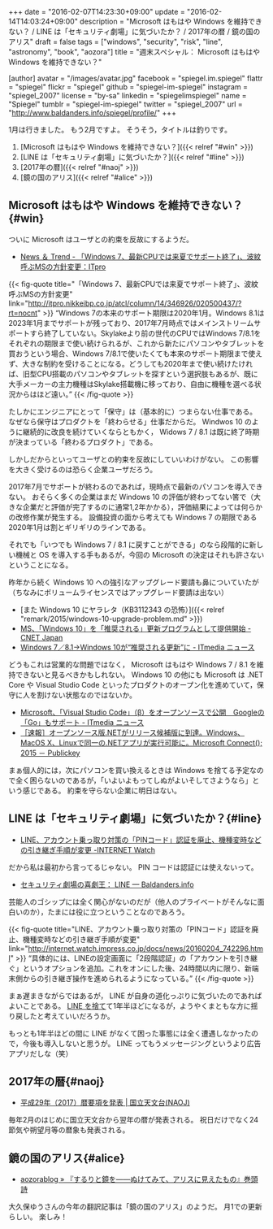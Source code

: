 +++
date = "2016-02-07T14:23:30+09:00"
update = "2016-02-14T14:03:24+09:00"
description = "Microsoft はもはや Windows を維持できない？ / LINE は「セキュリティ劇場」に気づいたか？ / 2017年の暦 / 鏡の国のアリス"
draft = false
tags = ["windows", "security", "risk", "line", "astronomy", "book", "aozora"]
title = "週末スペシャル： Microsoft はもはや Windows を維持できない？"

[author]
  avatar = "/images/avatar.jpg"
  facebook = "spiegel.im.spiegel"
  flattr = "spiegel"
  flickr = "spiegel"
  github = "spiegel-im-spiegel"
  instagram = "spiegel_2007"
  license = "by-sa"
  linkedin = "spiegelimspiegel"
  name = "Spiegel"
  tumblr = "spiegel-im-spiegel"
  twitter = "spiegel_2007"
  url = "http://www.baldanders.info/spiegel/profile/"
+++

1月は行きました。
もう2月ですよ。
そうそう，タイトルは釣りです。

1. [Microsoft はもはや Windows を維持できない？]({{< relref "#win" >}})
1. [LINE は「セキュリティ劇場」に気づいたか？]({{< relref "#line" >}})
1. [2017年の暦]({{< relref "#naoj" >}})
1. [鏡の国のアリス]({{< relref "#alice" >}})

## Microsoft はもはや Windows を維持できない？{#win}

ついに Microsoft はユーザとの約束を反故にするようだ。

- [News ＆ Trend - 「Windows 7、最新CPUでは来夏でサポート終了」、波紋呼ぶMSの方針変更：ITpro](http://itpro.nikkeibp.co.jp/atcl/column/14/346926/020500437/?rt=nocnt)

{{< fig-quote title="「Windows 7、最新CPUでは来夏でサポート終了」、波紋呼ぶMSの方針変更" link="http://itpro.nikkeibp.co.jp/atcl/column/14/346926/020500437/?rt=nocnt" >}}
<q>Windows 7の本来のサポート期限は2020年1月。Windows 8.1は2023年1月までサポートが残っており、2017年7月時点ではメインストリームサポートすら終了していない。Skylakeより前の世代のCPUではWindows 7/8.1をそれぞれの期限まで使い続けられるが、これから新たにパソコンやタブレットを買おうという場合、Windows 7/8.1で使いたくても本来のサポート期限まで使えず、大きな制約を受けることになる。どうしても2020年まで使い続けたければ、旧型CPU搭載のパソコンやタブレットを探すという選択肢もあるが、既に大手メーカーの主力機種はSkylake搭載機に移っており、自由に機種を選べる状況からはほど遠い。</q>
{{< /fig-quote >}}

たしかにエンジニアにとって「保守」は（基本的に）つまらない仕事である。
なぜなら保守はプロダクトを「終わらせる」仕事だからだ。
Windwos 10 のように継続的に改良を続けていくならともかく， Widows 7 / 8.1 は既に終了時期が決まっている「終わるプロダクト」である。

しかしだからといってユーザとの約束を反故にしていいわけがない。
この影響を大きく受けるのは恐らく企業ユーザだろう。

2017年7月でサポートが終わるのであれば，現時点で最新のパソコンを導入できない。
おそらく多くの企業はまだ Windows 10 の評価が終わってない筈で（大きな企業だと評価が完了するのに通常1,2年かかる），評価結果によっては何らかの改修作業が発生する。
設備投資の面から考えても Windows 7 の期限である2020年1月は割とギリギリのラインである。

それでも「いつでも Windows 7 / 8.1 に戻すことができる」のなら段階的に新しい機械と OS を導入する手もあるが，今回の Microsoft の決定はそれも許さないということになる。

昨年から続く Windows 10 への強引なアップグレード要請も鼻についていたが（ちなみにボリュームライセンスではアップグレード要請は出ない）

- [また Windows 10 にヤラレタ（KB3112343 の恐怖）]({{< relref "remark/2015/windows-10-upgrade-problem.md" >}})
- [MS、「Windows 10」を「推奨される」更新プログラムとして提供開始 - CNET Japan](http://japan.cnet.com/news/service/35077208/)
- [Windows 7／8.1→Windows 10が“推奨される更新”に - ITmedia ニュース](http://www.itmedia.co.jp/news/articles/1602/02/news081.html)

どうもこれは営業的な問題ではなく， Microsoft はもはや Windows 7 / 8.1 を維持できないと見るべきかもしれない。
Windows 10 の他にも Microsoft は .NET Core や Visual Studio Code といったプロダクトのオープン化を進めていて，保守に人を割けない状態なのではないか。

- [Microsoft、「Visual Studio Code」（β）をオープンソースで公開　Googleの「Go」もサポート - ITmedia ニュース](http://www.itmedia.co.jp/news/articles/1511/19/news058.html)
- [［速報］オープンソース版.NETがリリース候補版に到達。Windows、MacOS X、Linuxで同一の.NETアプリが実行可能に。Microsoft Connect(); 2015 － Publickey](http://www.publickey1.jp/blog/15/netwindowsmacos_xlinux.html)

まぁ個人的には，次にパソコンを買い換えるときは Windows を捨てる予定なので全く困らないのであるが，「いよいよもってしぬがよいそしてさようなら」という感じである。
約束を守らない企業に明日はない。

## LINE は「セキュリティ劇場」に気づいたか？{#line}

- [LINE、アカウント乗っ取り対策の「PINコード」認証を廃止、機種変時などの引き継ぎ手順が変更 -INTERNET Watch](http://internet.watch.impress.co.jp/docs/news/20160204_742296.html)

だから私は最初から言ってるじゃない。
PIN コードは認証には使えないって。

- [セキュリティ劇場の喜劇王： LINE — Baldanders.info](http://www.baldanders.info/spiegel/log2/000718.shtml)

芸能人のゴシップには全く関心がないのだが（他人のプライベートがそんなに面白いのか），たまには役に立つということなのであろう。

{{< fig-quote title="LINE、アカウント乗っ取り対策の「PINコード」認証を廃止、機種変時などの引き継ぎ手順が変更" link="http://internet.watch.impress.co.jp/docs/news/20160204_742296.html" >}}
<q>具体的には、LINEの設定画面に「2段階認証」の「アカウントを引き継ぐ」というオプションを追加。これをオンにした後、24時間以内に限り、新端末側からの引き継ぎ操作を進められるようになっている。</q>
{{< /fig-quote >}}

まぁ遅まきながらではあるが， LINE が自身の道化っぷりに気づいたのであればよいことである。
[LINE を捨て](http://www.baldanders.info/spiegel/log2/000718.shtml)て1年半ほどになるが，ようやくまともな方に揺り戻したと考えていいだろうか。

もっとも1年半ほどの間に LINE がなくて困った事態には全く遭遇しなかったので，今後も導入しないと思うが。
LINE ってもうメッセージングというより広告アプリだしな（笑）

## 2017年の暦{#naoj}

- [平成29年（2017）暦要項を発表 | 国立天文台(NAOJ)](http://www.nao.ac.jp/news/topics/2016/20160201-rekiyoko.html)

毎年2月のはじめに国立天文台から翌年の暦が発表される。
祝日だけでなく24節気や朔望月等の暦象も発表される。

## 鏡の国のアリス{#alice}

- [aozorablog » 『するりと鏡を――ぬけてみて、アリスに見えたもの』巻頭詩](http://www.aozora.gr.jp/aozorablog/?p=3614)

大久保ゆうさんの今年の翻訳記事は「鏡の国のアリス」のようだ。
月1での更新らしい。
楽しみ！
